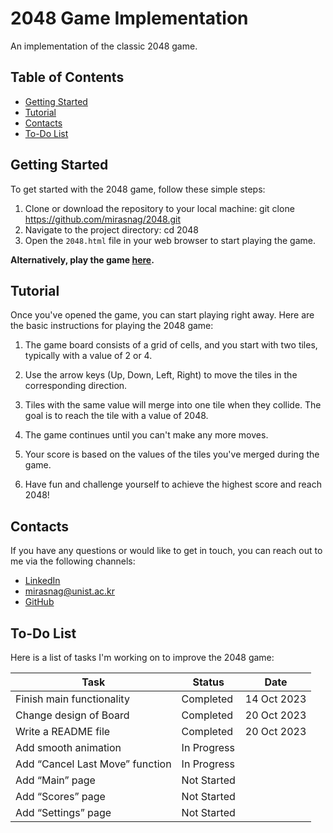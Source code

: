 # 2048 Game Implementation

An implementation of the classic 2048 game.

## Table of Contents
- [Getting Started](#getting-started)
- [Tutorial](#tutorial)
- [Contacts](#contacts)
- [To-Do List](#to-do-list)


## Getting Started

To get started with the 2048 game, follow these simple steps:

1. Clone or download the repository to your local machine:
git clone https://github.com/mirasnag/2048.git
2. Navigate to the project directory:
cd 2048
3. Open the `2048.html` file in your web browser to start playing the game.

**Alternatively, play the game [here](https://mirasnag.github.io/2048/).**

## Tutorial

Once you've opened the game, you can start playing right away. Here are the basic instructions for playing the 2048 game:

1. The game board consists of a grid of cells, and you start with two tiles, typically with a value of 2 or 4.

2. Use the arrow keys (Up, Down, Left, Right) to move the tiles in the corresponding direction.

3. Tiles with the same value will merge into one tile when they collide. The goal is to reach the tile with a value of 2048.

4. The game continues until you can't make any more moves.

5. Your score is based on the values of the tiles you've merged during the game.

6. Have fun and challenge yourself to achieve the highest score and reach 2048!

## Contacts

If you have any questions or would like to get in touch, you can reach out to me via the following channels:

- [LinkedIn](https://www.linkedin.com/in/miras-nagashbek-8250a7254)
- mirasnag@unist.ac.kr
- [GitHub](https://github.com/mirasnag)
  
## To-Do List

Here is a list of tasks I'm working on to improve the 2048 game:

| Task                            | Status        | Date        |
|---------------------------------|---------------|-------------|
| Finish main functionality       | Completed     | 14 Oct 2023 |
| Change design of Board          | Completed     | 20 Oct 2023 |
| Write a README file             | Completed     | 20 Oct 2023 |
| Add smooth animation            | In Progress   |             |
| Add “Cancel Last Move” function | In Progress   |             |
| Add “Main” page                 | Not Started   |             |
| Add “Scores” page               | Not Started   |             |
| Add “Settings” page             | Not Started   |             |



